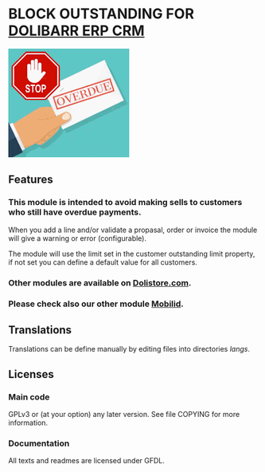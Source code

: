 # BLOCK OUTSTANDING FOR [DOLIBARR ERP CRM](https://www.dolibarr.org)

![Screenshot blockoutstanding](img/blockoutstanding.png?raw=true "BlockOutstanding")

## Features

### This module is intended to avoid making sells to customers who still have overdue payments. 
When you add a line and/or validate a propasal, order or invoice the module will give a warning or error (configurable).

The module will use the limit set in the customer outstanding limit property, if not set you can define a default value for all customers.

### Other modules are available on [Dolistore.com](https://www.dolistore.com>).

### Please check also our other module [Mobilid](https://www.dolistore.com/en/modules/407-Connector-for-Mobilid-Mobile-app.html).

## Translations

Translations can be define manually by editing files into directories *langs*.

## Licenses

### Main code

GPLv3 or (at your option) any later version. See file COPYING for more information.

### Documentation

All texts and readmes are licensed under GFDL.
